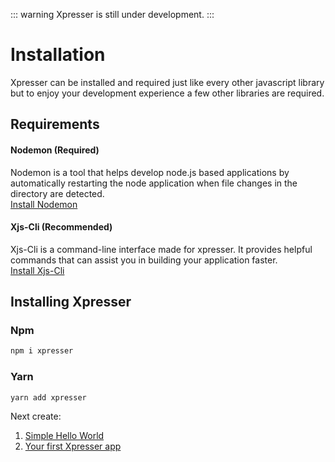 ::: warning
Xpresser is still under development.
:::
# Installation
Xpresser can be installed and required just like every other javascript library but to enjoy your development experience a few other libraries are required.
## Requirements

#### Nodemon (Required)
Nodemon is a tool that helps develop node.js based applications by automatically restarting the node application when file changes in the directory are detected. 
<br>[Install Nodemon](https://www.npmjs.com/package/nodemon)

#### Xjs-Cli (Recommended)
Xjs-Cli is a command-line interface made for xpresser. It provides helpful commands that can assist you in building your application faster.
<br>[Install Xjs-Cli](./xjs-cli.md)

## Installing Xpresser
### Npm
```sh
npm i xpresser
```
### Yarn
```sh
yarn add xpresser
```

Next create: 


1. [Simple Hello World](./hello-world.md)
2. [Your first Xpresser app](./getting-started.md)
